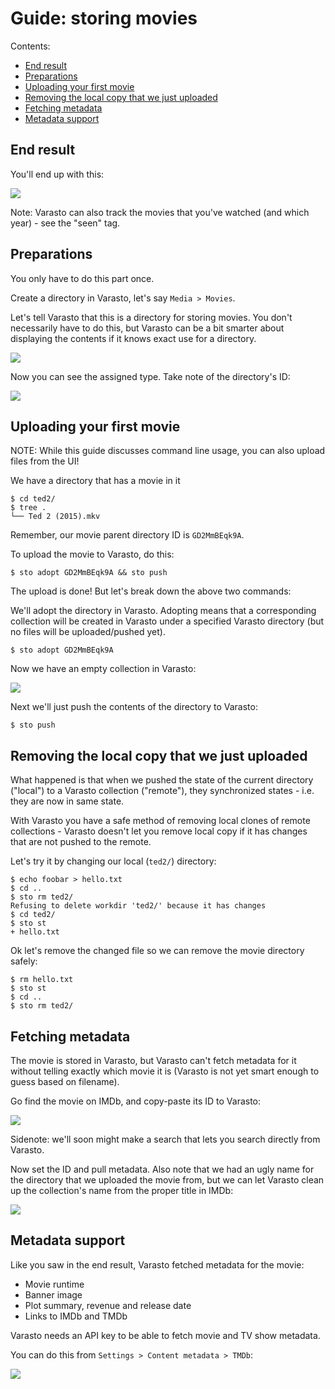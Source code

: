 Guide: storing movies
=====================

Contents:

- [End result](#end-result)
- [Preparations](#preparations)
- [Uploading your first movie](#uploading-your-first-movie)
- [Removing the local copy that we just uploaded](#removing-the-local-copy-that-we-just-uploaded)
- [Fetching metadata](#fetching-metadata)
- [Metadata support](#metadata-support)


End result
----------

You'll end up with this:

![](guide_storing-movies-endresult.png)

Note: Varasto can also track the movies that you've watched (and which year) - see the "seen" tag.


Preparations
------------

You only have to do this part once.

Create a directory in Varasto, let's say `Media > Movies`.

Let's tell Varasto that this is a directory for storing movies. You don't necessarily have
to do this, but Varasto can be a bit smarter about displaying the contents if it knows exact
use for a directory.

![](guide_storing-movies-directorytype.png)

Now you can see the assigned type. Take note of the directory's ID:

![](guide_storing-movies-directoryid.png)


Uploading your first movie
--------------------------

NOTE: While this guide discusses command line usage, you can also upload files from the UI!

We have a directory that has a movie in it

```
$ cd ted2/
$ tree .
└── Ted 2 (2015).mkv
```

Remember, our movie parent directory ID is `GD2MmBEqk9A`.

To upload the movie to Varasto, do this:

```
$ sto adopt GD2MmBEqk9A && sto push
```

The upload is done! But let's break down the above two commands:

We'll adopt the directory in Varasto. Adopting means that a corresponding collection will
be created in Varasto under a specified Varasto directory (but no files will be
uploaded/pushed yet).

```
$ sto adopt GD2MmBEqk9A
```

Now we have an empty collection in Varasto:

![](guide_storing-movies-adoption.png)

Next we'll just push the contents of the directory to Varasto:

```
$ sto push
```

Removing the local copy that we just uploaded
---------------------------------------------

What happened is that when we pushed the state of the current directory ("local") to a
Varasto collection ("remote"), they synchronized states - i.e. they are now in same state.

With Varasto you have a safe method of removing local clones of remote collections - Varasto
doesn't let you remove local copy if it has changes that are not pushed to the remote.

Let's try it by changing our local (`ted2/`) directory:

```
$ echo foobar > hello.txt
$ cd ..
$ sto rm ted2/
Refusing to delete workdir 'ted2/' because it has changes
$ cd ted2/
$ sto st
+ hello.txt
```

Ok let's remove the changed file so we can remove the movie directory safely:

```
$ rm hello.txt
$ sto st
$ cd ..
$ sto rm ted2/
```


Fetching metadata
-----------------

The movie is stored in Varasto, but Varasto can't fetch metadata for it without telling
exactly which movie it is (Varasto is not yet smart enough to guess based on filename).

Go find the movie on IMDb, and copy-paste its ID to Varasto:

![](guide_storing-movies-imdb-id.png)

Sidenote: we'll soon might make a search that lets you search directly from Varasto.

Now set the ID and pull metadata. Also note that we had an ugly name for the directory
that we uploaded the movie from, but we can let Varasto clean up the collection's name
from the proper title in IMDb:

![](guide_storing-movies-pull-metadata.png)


Metadata support
----------------

Like you saw in the end result, Varasto fetched metadata for the movie:

- Movie runtime
- Banner image
- Plot summary, revenue and release date
- Links to IMDb and TMDb

Varasto needs an API key to be able to fetch movie and TV show metadata.

You can do this from `Settings > Content metadata > TMDb`:

![](guide_storing-movies-tmdb-apikey.png)
